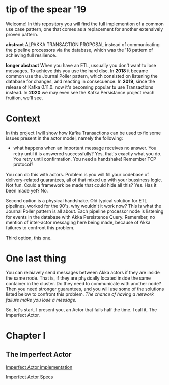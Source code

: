 # tip of the spear '19
Welcome!
In this repository you will find the full implemention of a common use case pattern, one that comes as a replacement for another extensively proven pattern.

**abstract**
ALPAKKA TRANSACTION PROPOSAL
instead of communicating the pipeline processors via the database,
which was the '18 pattern of achieving full resilience.

**longer abstract**
When you have an ETL, ussually you don't want to lose messages.
To achieve this you use the hard disc.
In **2018** it became common use the Journal Poller pattern, which consisted on listening the database for changes, and reacting in consecuence.
In **2019**, since the release of Kafka 0.11.0. now it's becoming popular tu use Transactions instead.
In **2020** we may even see the Kafka Persistance project reach fruition, we'll see.


# Context

In this project I will show how Kafka Transactions can be used to fix some issues present in the actor model, namely the following:
- what happens when an important message receives no answer.
 You retry until it is answered successfully?
 Yes, that's exactly what you do. You retry until confirmation.
 You need a handshake! Remember TCP protocol?

You can do this with actors. Problem is you will fill your codebase of delivery-related guarantees, all of that mixed up with your bussiness logic. Not fun. Could a framework be made that could hide all this? Yes. Has it been made yet? No.

Second option is a physical handshake. Old typical solution for ETL pipelines, worked for the 90's, why wouldn't it work now?
This is what the Journal Poller pattern is all about.
Each pipeline processor node is listening for events in the database with Akka Persistence Query. Remember, no mention of inter-actor messaging here being made, because of Akka failures to confront this problem.

Third option, this one.

# One last thing

You can relaiavely send messages between Akka actors if they are inside the same node. That is, if they are physically located inside the same container in the cluster.
Do they need to communicate with another node? Then you need stronger guarantees, and you will use some of the solutions listed below to confront this problem.
*The chance of having a network failure make you lose a message.*




So, let's start.
I present you, an Actor that fails half the time. I call it, The Imperfect Actor.

# Chapter I
##  The Imperfect Actor
[Imperfect Actor implementation](https://github.com/miguelemosreverte/ReactiveExample/blob/master/src/main/scala/introduction/ImperfectActor.scala)

[Imperfect Actor Specs](https://github.com/miguelemosreverte/ReactiveExample/blob/master/src/test/scala/introduction/IntroductionSpec.scala)
